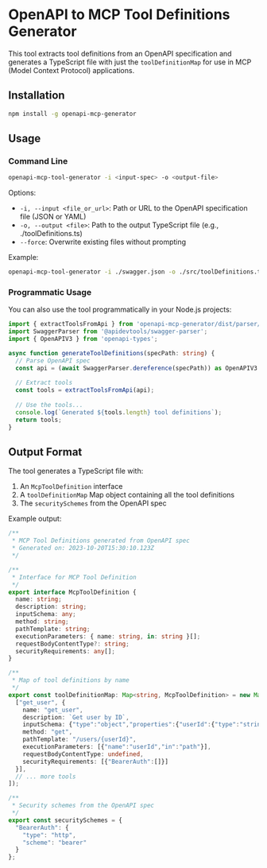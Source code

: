# OpenAPI to MCP Tool Definitions Generator

This tool extracts tool definitions from an OpenAPI specification and generates a TypeScript file with just the `toolDefinitionMap` for use in MCP (Model Context Protocol) applications.

## Installation

```bash
npm install -g openapi-mcp-generator
```

## Usage

### Command Line

```bash
openapi-mcp-tool-generator -i <input-spec> -o <output-file>
```

Options:
- `-i, --input <file_or_url>`: Path or URL to the OpenAPI specification file (JSON or YAML)
- `-o, --output <file>`: Path to the output TypeScript file (e.g., ./toolDefinitions.ts)
- `--force`: Overwrite existing files without prompting

Example:
```bash
openapi-mcp-tool-generator -i ./swagger.json -o ./src/toolDefinitions.ts
```

### Programmatic Usage

You can also use the tool programmatically in your Node.js projects:

```typescript
import { extractToolsFromApi } from 'openapi-mcp-generator/dist/parser/extract-tools.js';
import SwaggerParser from '@apidevtools/swagger-parser';
import { OpenAPIV3 } from 'openapi-types';

async function generateToolDefinitions(specPath: string) {
  // Parse OpenAPI spec
  const api = (await SwaggerParser.dereference(specPath)) as OpenAPIV3.Document;
  
  // Extract tools
  const tools = extractToolsFromApi(api);
  
  // Use the tools...
  console.log(`Generated ${tools.length} tool definitions`);
  return tools;
}
```

## Output Format

The tool generates a TypeScript file with:

1. An `McpToolDefinition` interface
2. A `toolDefinitionMap` Map object containing all the tool definitions
3. The `securitySchemes` from the OpenAPI spec

Example output:
```typescript
/**
 * MCP Tool Definitions generated from OpenAPI spec
 * Generated on: 2023-10-20T15:30:10.123Z
 */

/**
 * Interface for MCP Tool Definition
 */
export interface McpToolDefinition {
  name: string;
  description: string;
  inputSchema: any;
  method: string;
  pathTemplate: string;
  executionParameters: { name: string, in: string }[];
  requestBodyContentType?: string;
  securityRequirements: any[];
}

/**
 * Map of tool definitions by name
 */
export const toolDefinitionMap: Map<string, McpToolDefinition> = new Map([
  ["get_user", {
    name: "get_user",
    description: `Get user by ID`,
    inputSchema: {"type":"object","properties":{"userId":{"type":"string"}},"required":["userId"]},
    method: "get",
    pathTemplate: "/users/{userId}",
    executionParameters: [{"name":"userId","in":"path"}],
    requestBodyContentType: undefined,
    securityRequirements: [{"BearerAuth":[]}]
  }],
  // ... more tools
]);

/**
 * Security schemes from the OpenAPI spec
 */
export const securitySchemes = {
  "BearerAuth": {
    "type": "http",
    "scheme": "bearer"
  }
};
```